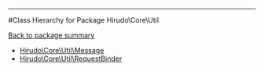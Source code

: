 - - -

#Class Hierarchy for Package Hirudo\Core\Util

<div><a href='https://github.com/JeyDotC/Hirudo-docs/blob/master/Hirudo/Core/Util/'>Back to package summary</a></div>

<ul>
<li><a href="https://github.com/JeyDotC/Hirudo-docs/blob/master/Hirudo/Core/Util/Message.md">Hirudo\Core\Util\Message</a></li>
<li><a href="https://github.com/JeyDotC/Hirudo-docs/blob/master/Hirudo/Core/Util/RequestBinder.md">Hirudo\Core\Util\RequestBinder</a></li>
</ul>
